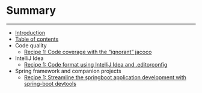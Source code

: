 # Summary

---

- [Introduction](README.md)
- [Table of contents](_table_of_contents.md)
- Code quality
    - [Recipe 1: Code coverage with the “ignorant” jacoco](the_ignorant_jacoco.md)
- IntelliJ Idea
    - [Recipe 1: Code format using IntelliJ Idea and .editorconfig](idea_code_format_with_editorconfig.md)
- Spring framework and companion projects
    - [Recipe 1: Streamline the springboot application development with spring-boot devtools](spring-boot_devtools.md)
